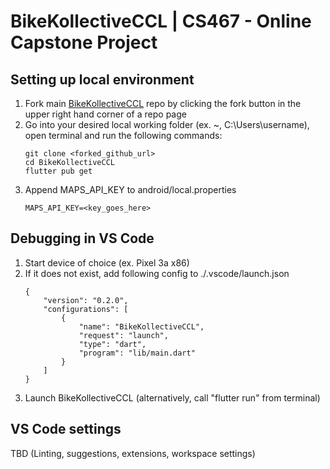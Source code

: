 # BikeKollectiveCCL | CS467 - Online Capstone Project

## Setting up local environment
1. Fork main [BikeKollectiveCCL](github.com/BikeKollectiveCCL/BikeKollectiveCCL) repo by clicking the fork button in the upper right hand corner of a repo page
2. Go into your desired local working folder (ex. ~, C:\Users\username), open terminal and run the following commands:
    ```
    git clone <forked_github_url>
    cd BikeKollectiveCCL
    flutter pub get
    ```
3. Append MAPS_API_KEY to android/local.properties
    ```
    MAPS_API_KEY=<key_goes_here>
    ```

## Debugging in VS Code
1. Start device of choice (ex. Pixel 3a x86)
2. If it does not exist, add following config to ./.vscode/launch.json
    ```
    {
        "version": "0.2.0",
        "configurations": [
            {
                "name": "BikeKollectiveCCL",
                "request": "launch",
                "type": "dart",
                "program": "lib/main.dart"
            }
        ]
    }
    ```
3. Launch BikeKollectiveCCL (alternatively, call "flutter run" from terminal)

## VS Code settings
TBD (Linting, suggestions, extensions, workspace settings)
